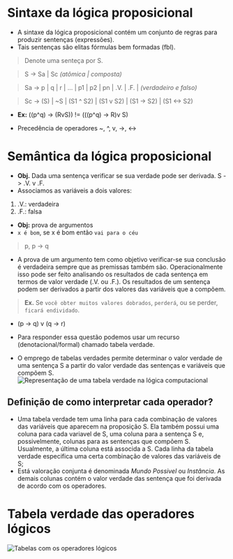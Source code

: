 # Sintaxe da lógica proposicional

- A sintaxe da lógica proposicional contém um conjunto de regras para produzir sentenças (expressões).
- Tais sentenças são elitas fórmulas bem formadas (fbl).

> Denote uma senteça por S.

> S -> Sa | Sc *(atômica | composta)*

> Sa -> p | q | r | ... | p1 | p2 | pn | .V. | .F. | *(verdadeiro e falso)*

> Sc -> (S) | ~S | (S1 ^ S2) | (S1 v S2) | (S1 -> S2) | (S1 <-> S2)

- **Ex:** ((p^q) -> (RvS)) != (((p^q) -> R)v S)

- Precedência de operadores ~, ^, v, ->, <->

# Semântica da lógica proposicional

- **Obj.** Dada uma sentença verificar se sua verdade pode ser derivada. S -> .V. v .F.
- Associamos as variáveis a dois valores:

1. .V.: verdadeira
2. .F.: falsa

- **Obj:** prova de argumentos
- `x é bom`, se x é bom então `vai para o céu`

> p, p -> q

- A prova de um argumento tem como objetivo verificar-se sua conclusão é verdadeira sempre que as premissas também são. Operacionalmente isso pode ser feito analisando os resultados de cada sentença em termos de valor verdade (.V. ou .F.). Os resultados de um sentença podem ser derivados a partir dos valores das variáveis que a compõem.

> **Ex.** Se `você obter muitos valores dobrados`, `perderá`, ou se perder, `ficará endividado`.

- (p -> q) v (q -> r)

- Para responder essa questão podemos usar um recurso (denotacional/formal) chamado tabela verdade.
- O emprego de tabelas verdades permite determinar o valor verdade de uma sentença S a partir do valor verdade das sentenças e variáveis que compõem S.
![Representação de uma tabela verdade na lógica computacional](./LC0.png)

## Definição de como interpretar cada operador?

- Uma tabela verdade tem uma linha para cada combinação de valores das variáveis que aparecem na proposição S. Ela também possui uma coluna para cada variavel de S, uma coluna para a sentença S e, possivelmente, colunas para as sentenças que compõem S. Usualmente, a última coluna está associda a S. Cada linha da tabela verdade especifica uma certa combinação de valores das variáveis de S;
- Está valoração conjunta é denominada *Mundo Possivel* ou *Instância*. As demais colunas contém o valor verdade das sentença que foi derivada de acordo com os operadores.

# Tabela verdade das operadores lógicos

![Tabelas com os operadores lógicos](./LC1.png)

